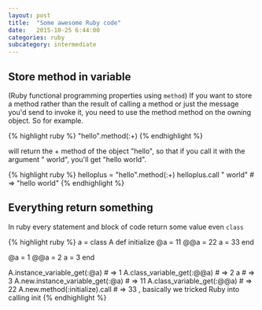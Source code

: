 ```yaml
---
layout: post
title:  "Some awesome Ruby code"
date:   2015-10-25 6:44:00
categories: ruby
subcategory: intermediate
---
```


## Store method in variable
(Ruby functional programming properties using `method`)
If you want to store a method rather than the result of calling a method
or just the message you'd send to invoke it, you need to use the method method on the owning object.
So for example.

{% highlight ruby %}
"hello".method(:+)
{% endhighlight %}

will return the + method of the object "hello", so that if you call it with the argument " world",
you'll get "hello world".

{% highlight ruby %}
helloplus = "hello".method(:+)
helloplus.call " world" # => "hello world"
{% endhighlight %}


## Everything return something
In ruby every statement and block of code return some value even  <code>class</code></p>
{% highlight ruby %}
a = class A
  def initialize
    @a = 11
    @@a = 22
    a = 33
  end

  @a = 1
  @@a = 2
  a = 3
end

A.instance_variable_get(:@a) # => 1
A.class_variable_get(:@@a) # => 2
a # => 3
A.new.instance_variable_get(:@a) # => 11
A.class_variable_get(:@@a) # => 22
A.new.method(:initialize).call # => 33 , basically we tricked Ruby into calling init
{% endhighlight %}
